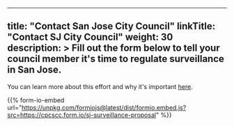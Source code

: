 
---
title: "Contact San Jose City Council"
linkTitle: "Contact SJ City Council"
weight: 30
description: >
  Fill out the form below to tell your council member it's time to regulate surveillance in San Jose.
---
You can learn more about this effort and why it's important [here](https://www.cpcscc.org/news/2021/02/22/cpc-joins-over-a-dozen-racial-justice-and-civil-rights-groups-supporting-surveillance-regulation-in-san-josé).

{{% form-io-embed url="https://unpkg.com/formiojs@latest/dist/formio.embed.js?src=https://cpcscc.form.io/sj-surveillance-proposal" %}}
